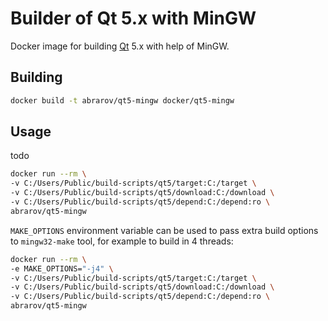 # Builder of Qt 5.x with MinGW

Docker image for building [Qt](https://www.qt.io) 5.x with help of MinGW.

## Building

```bash
docker build -t abrarov/qt5-mingw docker/qt5-mingw
```

## Usage

todo

```bash
docker run --rm \
-v C:/Users/Public/build-scripts/qt5/target:C:/target \
-v C:/Users/Public/build-scripts/qt5/download:C:/download \
-v C:/Users/Public/build-scripts/qt5/depend:C:/depend:ro \
abrarov/qt5-mingw
```

`MAKE_OPTIONS` environment variable can be used to pass extra build options to `mingw32-make` tool, for example
to build in 4 threads:

```bash
docker run --rm \
-e MAKE_OPTIONS="-j4" \
-v C:/Users/Public/build-scripts/qt5/target:C:/target \
-v C:/Users/Public/build-scripts/qt5/download:C:/download \
-v C:/Users/Public/build-scripts/qt5/depend:C:/depend:ro \
abrarov/qt5-mingw
```
